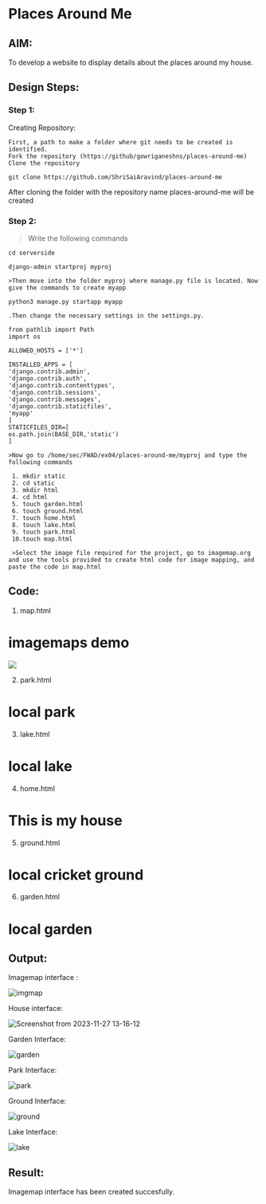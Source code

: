 # Places Around Me
## AIM:
To develop a website to display details about the places around my house.

## Design Steps:

### Step 1:
Creating Repository:

    First, a path to make a folder where git needs to be created is identified.
    Fork the repository (https://github/gowriganeshns/places-around-me)
    Clone the repository

    git clone https://github.com/ShriSaiAravind/places-around-me 

After cloning the folder with the repository name places-around-me will be created
### Step 2:
>Write the following commands

    cd serverside

    django-admin startproj myproj

    >Then move into the folder myproj where manage.py file is located. Now give the commands to create myapp

    python3 manage.py startapp myapp

    .Then change the necessary settings in the settings.py.

    from pathlib import Path
    import os

    ALLOWED_HOSTS = ['*']

    INSTALLED_APPS = [
    'django.contrib.admin',
    'django.contrib.auth',
    'django.contrib.contenttypes',
    'django.contrib.sessions',
    'django.contrib.messages',
    'django.contrib.staticfiles',
    'myapp'
    ]
    STATICFILES_DIR=[
    os.path.join(BASE_DIR,'static')
    ]

    >Now go to /home/sec/FWAD/ex04/places-around-me/myproj and type the following commands
     
     1. mkdir static
     2. cd static
     3. mkdir html
     4. cd html
     5. touch garden.html
     6. touch ground.html
     7. touch home.html
     8. touch lake.html
     9. touch park.html
     10.touch map.html

     >Select the image file required for the project, go to imagemap.org and use the tools provided to create html code for image mapping, and paste the code in map.html

## Code:


1. map.html 

<html>
    <head>
        <title>Server test</title>
    </head>
    <body>
        <h1>imagemaps demo</h1>
        <img src="Locality.jpeg" usemap="#image_map">
        <map name="image_map">
            <area alt="home" title="home" href="home.html" coords="669,502,772,555" shape="rect">
            <area alt="lake" title="lake" href="lake.html" coords="598,115 816,120 925,5 612,3 " shape="polygon">
            <area alt="park" title="park" href="park.html" coords="158,315,86" shape="circle">
            <area alt="ground" title="ground" href="ground.html" coords="1163,703,201" shape="circle">
            <area alt="garden plot" title="garden plot" href="garden.html" coords="439,632,131" shape="circle">
        </map>
    </body>
</html>

2. park.html

<!DOCTYPE html>
<html>
    <head>
        <title>park</title>
    </head>
    <body>
        <h1>local park</h1>
    </body>
</html>

3. lake.html

<!DOCTYPE html>
<html>
    <head>
        <title>lake</title>
    </head>
    <body>
        <h1>local lake</h1>
    </body>
</html>

4. home.html

<!DOCTYPE html>
<html>
    <head>
        <title>house</title>
    </head>
    <body>
        <h1>This is my house </h1>
    </body>
</html>

5. ground.html

<!DOCTYPE html>
<html>
    <head>
        <title>Cricket ground</title>
    </head>
    <body>
        <h1>local cricket ground</h1>
    </body>
</html>

6. garden.html

<!DOCTYPE html>
<html>
    <head>
        <title>Garden</title>
    </head>
    <body>
        <h1>local garden</h1>
    </body>
</html>

## Output:

Imagemap interface : 

![imgmap](https://github.com/ShriSaiAravind/places-around-me/assets/148180918/044f6fc7-25fa-4013-84cf-7ff7f8abc790)


House interface:

![Screenshot from 2023-11-27 13-16-12](https://github.com/ShriSaiAravind/places-around-me/assets/148180918/06bc82e6-e67c-4fd4-bbca-12bad845b765)


Garden Interface:

![garden](https://github.com/ShriSaiAravind/places-around-me/assets/148180918/35dc99dd-93a1-46ff-a39e-78f20030aaed)


Park Interface:

![park](https://github.com/ShriSaiAravind/places-around-me/assets/148180918/1987c39a-57d3-4117-a59a-fdaceb40f56e)


Ground Interface: 

![ground](https://github.com/ShriSaiAravind/places-around-me/assets/148180918/94c9a1e8-eeaf-45c2-8047-805e62a1ae15)


Lake Interface: 

![lake](https://github.com/ShriSaiAravind/places-around-me/assets/148180918/847bf366-0478-49ee-9685-10111f7f0dda)


## Result:

Imagemap interface has been created succesfully.

